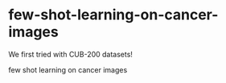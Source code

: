 # few-shot-learning-on-cancer-images
We first tried with CUB-200 datasets!

few shot learning on cancer images
